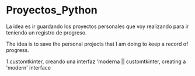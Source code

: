 # Proyectos_Python

La idea es ir guardando los proyectos personales que voy realizando para ir teniendo un registro de progreso.

The idea is to save the personal projects that I am doing to keep a record of progress.

1.customtkinter, creando una interfaz 'moderna || customtkinter, creating a 'modern' interface
